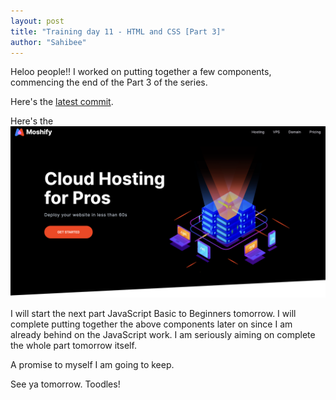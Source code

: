 ```yaml
---
layout: post
title: "Training day 11 - HTML and CSS [Part 3]"
author: "Sahibee"
---
```


Heloo people!!
I worked on putting together a few components, commencing the end of the Part 3 of the series.

Here's the [latest commit](https://github.com/sahibkaur/course-demo/commit/831ec7108eab0fdcc9ea3b1c1663bc30ce245d9d).

Here's the ![output](../images/output-day11.png)

I will start the next part JavaScript Basic to Beginners tomorrow. I will complete putting together the above components later on since I am already behind on the JavaScript work. I am seriously aiming on complete the whole part tomorrow itself.

A promise to myself I am going to keep.

See ya tomorrow.
Toodles!
